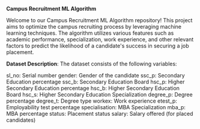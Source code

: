**Campus Recruitment ML Algorithm**


Welcome to our Campus Recruitment ML Algorithm repository! This project aims to optimize the campus recruiting process by leveraging machine learning techniques. The algorithm utilizes various features such as academic performance, specialization, work experience, and other relevant factors to predict the likelihood of a candidate's success in securing a job placement.

**Dataset Description**:
The dataset consists of the following variables:

sl_no: Serial number
gender: Gender of the candidate
ssc_p: Secondary Education percentage
ssc_b: Secondary Education Board
hsc_p: Higher Secondary Education percentage
hsc_b: Higher Secondary Education Board
hsc_s: Higher Secondary Education Specialization
degree_p: Degree percentage
degree_t: Degree type
workex: Work experience
etest_p: Employability test percentage
specialisation: MBA Specialization
mba_p: MBA percentage
status: Placement status
salary: Salary offered (for placed candidates)

